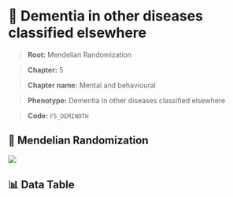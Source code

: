 # 🧪 Dementia in other diseases classified elsewhere

> **Root:** Mendelian Randomization

> **Chapter:** 5  

> **Chapter name:** Mental and behavioural

> **Phenotype:** Dementia in other diseases classified elsewhere  

> **Code:** `F5_DEMINOTH`

## 🧬 Mendelian Randomization  

<img src="/MR/Figures/Forward/F5_DEMINOTH.png"/>

## 📊 Data Table

<CsvTableMRF src="/MR/Data/Forward/F5_DEMINOTH.csv"/>
